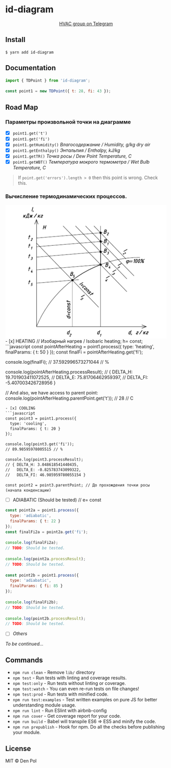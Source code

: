 # id-diagram

<div align="center">
  <p align="center">
    <a href="https://t.me/hvac_ru">HVAC group on Telegram</a>
  </p>
</div>

## Install

```
$ yarn add id-diagram
```

## Documentation
```javascript
import { TDPoint } from 'id-diagram';

const point1 = new TDPoint({ t: 28, fi: 43 });
```

## Road Map

### Параметры произвольной точки на диаграмме

- [x] `point1.get('t')`
- [x] `point1.get('fi')`
- [x] `point1.getHumidity()` _Влагосодержание / Humidity, g/kg dry air_
- [x] `point1.getEnthalpy()` _Энтальпия / Enthalpy, kJ/kg_
- [x] `point1.getTR()` _Точка росы / Dew Point Temperature, C_
- [x] `point1.getWBT()` _Температура мокрого термометра / Wet Bulb Temperature, C_

> If `point.get('errors').length > 0` then this point is wrong. Check this.

### Вычисление термодинамических процессов.
<div style="display: flex; justify-content: center;">
  <img src="./img/id-diagram-B1-B5-950x785.png" alt="Processes" />
</div>
- [x] HEATING // Изобарный нагрев / Isobaric heating; h= const;
```javascript
const pointAfterHeating = point1.process({
  type: 'heating',
  finalParams: { t: 50 }
});
const finalFi = pointAfterHeating.get('fi');

console.log(finalFi);
// 37.592996573271044 // %

console.log(pointAfterHeating.processResult);
// { DELTA_H: 19.701903411072525,
//   DELTA_E: 75.81706462959397,
//   DELTA_FI: -5.407003426728956 }

// And also, we have access to parent point:
console.log(pointAfterHeating.parentPoint.get('t'));
// 28 // C
```
- [x] COOLING
```javascript
const point3 = point1.process({
  type: 'cooling',
  finalParams: { t: 20 }
});

console.log(point3.get('fi'));
// 89.98595978005515 // %

console.log(point3.processResult);
// { DELTA_H: 3.048618541440435,
//   DELTA_E: -0.825783743099322,
//   DELTA_FI: 46.985959780055154 }

const point2 = point3.parentPoint; // До прохождения точки росы (начала конденсации)
```
- [ ] ADIABATIC (Should be tested) // e= const
```javascript
const point2a = point1.process({
  type: 'adiabatic',
  finalParams: { t: 22 }
});
const finalFi2a = point2a.get('fi');

console.log(finalFi2a);
// TODO: Should be tested.

console.log(point2a.processResult);
// TODO: Should be tested.

const point2b = point1.process({
  type: 'adiabatic',
  finalParams: { fi: 85 }
});

console.log(finalFi2b);
// TODO: Should be tested.

console.log(point2b.processResult);
// TODO: Should be tested.
```
- [ ] _Others_

_To be continued..._

## Commands
- `npm run clean` - Remove `lib/` directory
- `npm test` - Run tests with linting and coverage results.
- `npm test:only` - Run tests without linting or coverage.
- `npm test:watch` - You can even re-run tests on file changes!
- `npm test:prod` - Run tests with minified code.
- `npm run test:examples` - Test written examples on pure JS for better understanding module usage.
- `npm run lint` - Run ESlint with airbnb-config
- `npm run cover` - Get coverage report for your code.
- `npm run build` - Babel will transpile ES6 => ES5 and minify the code.
- `npm run prepublish` - Hook for npm. Do all the checks before publishing your module.

## License

MIT © Den Pol
